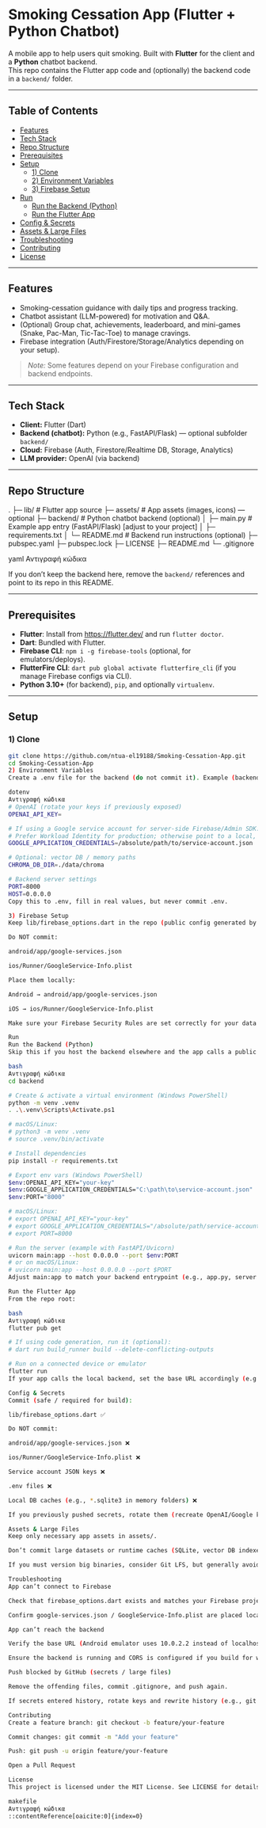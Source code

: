# Smoking Cessation App (Flutter + Python Chatbot)

A mobile app to help users quit smoking. Built with **Flutter** for the client and a **Python** chatbot backend.  
This repo contains the Flutter app code and (optionally) the backend code in a `backend/` folder.

---

## Table of Contents
- [Features](#features)
- [Tech Stack](#tech-stack)
- [Repo Structure](#repo-structure)
- [Prerequisites](#prerequisites)
- [Setup](#setup)
  - [1) Clone](#1-clone)
  - [2) Environment Variables](#2-environment-variables)
  - [3) Firebase Setup](#3-firebase-setup)
- [Run](#run)
  - [Run the Backend (Python)](#run-the-backend-python)
  - [Run the Flutter App](#run-the-flutter-app)
- [Config & Secrets](#config--secrets)
- [Assets & Large Files](#assets--large-files)
- [Troubleshooting](#troubleshooting)
- [Contributing](#contributing)
- [License](#license)

---

## Features
- Smoking-cessation guidance with daily tips and progress tracking.
- Chatbot assistant (LLM-powered) for motivation and Q&A.
- (Optional) Group chat, achievements, leaderboard, and mini-games (Snake, Pac-Man, Tic-Tac-Toe) to manage cravings.
- Firebase integration (Auth/Firestore/Storage/Analytics depending on your setup).

> _Note:_ Some features depend on your Firebase configuration and backend endpoints.

---

## Tech Stack
- **Client:** Flutter (Dart)
- **Backend (chatbot):** Python (e.g., FastAPI/Flask) — optional subfolder `backend/`
- **Cloud:** Firebase (Auth, Firestore/Realtime DB, Storage, Analytics)
- **LLM provider:** OpenAI (via backend)

---

## Repo Structure
.
├─ lib/ # Flutter app source
├─ assets/ # App assets (images, icons) — optional
├─ backend/ # Python chatbot backend (optional)
│ ├─ main.py # Example app entry (FastAPI/Flask) [adjust to your project]
│ ├─ requirements.txt
│ └─ README.md # Backend run instructions (optional)
├─ pubspec.yaml
├─ pubspec.lock
├─ LICENSE
├─ README.md
└─ .gitignore

yaml
Αντιγραφή κώδικα

If you don’t keep the backend here, remove the `backend/` references and point to its repo in this README.

---

## Prerequisites
- **Flutter**: Install from https://flutter.dev/ and run `flutter doctor`.
- **Dart**: Bundled with Flutter.
- **Firebase CLI**: `npm i -g firebase-tools` (optional, for emulators/deploys).
- **FlutterFire CLI**: `dart pub global activate flutterfire_cli` (if you manage Firebase configs via CLI).
- **Python 3.10+** (for backend), `pip`, and optionally `virtualenv`.

---

## Setup

### 1) Clone
```bash
git clone https://github.com/ntua-el19188/Smoking-Cessation-App.git
cd Smoking-Cessation-App
2) Environment Variables
Create a .env file for the backend (do not commit it). Example (backend/.env.example):

dotenv
Αντιγραφή κώδικα
# OpenAI (rotate your keys if previously exposed)
OPENAI_API_KEY=

# If using a Google service account for server-side Firebase/Admin SDK:
# Prefer Workload Identity for production; otherwise point to a local, non-committed JSON file:
GOOGLE_APPLICATION_CREDENTIALS=/absolute/path/to/service-account.json

# Optional: vector DB / memory paths
CHROMA_DB_DIR=./data/chroma

# Backend server settings
PORT=8000
HOST=0.0.0.0
Copy this to .env, fill in real values, but never commit .env.

3) Firebase Setup
Keep lib/firebase_options.dart in the repo (public config generated by FlutterFire).

Do NOT commit:

android/app/google-services.json

ios/Runner/GoogleService-Info.plist

Place them locally:

Android → android/app/google-services.json

iOS → ios/Runner/GoogleService-Info.plist

Make sure your Firebase Security Rules are set correctly for your data model.

Run
Run the Backend (Python)
Skip this if you host the backend elsewhere and the app calls a public URL.

bash
Αντιγραφή κώδικα
cd backend

# Create & activate a virtual environment (Windows PowerShell)
python -m venv .venv
. .\.venv\Scripts\Activate.ps1

# macOS/Linux:
# python3 -m venv .venv
# source .venv/bin/activate

# Install dependencies
pip install -r requirements.txt

# Export env vars (Windows PowerShell)
$env:OPENAI_API_KEY="your-key"
$env:GOOGLE_APPLICATION_CREDENTIALS="C:\path\to\service-account.json"
$env:PORT="8000"

# macOS/Linux:
# export OPENAI_API_KEY="your-key"
# export GOOGLE_APPLICATION_CREDENTIALS="/absolute/path/service-account.json"
# export PORT=8000

# Run the server (example with FastAPI/Uvicorn)
uvicorn main:app --host 0.0.0.0 --port $env:PORT
# or on macOS/Linux:
# uvicorn main:app --host 0.0.0.0 --port $PORT
Adjust main:app to match your backend entrypoint (e.g., app.py, server.py, or flask_app:app).

Run the Flutter App
From the repo root:

bash
Αντιγραφή κώδικα
flutter pub get

# If using code generation, run it (optional):
# dart run build_runner build --delete-conflicting-outputs

# Run on a connected device or emulator
flutter run
If your app calls the local backend, set the base URL accordingly (e.g., http://10.0.2.2:8000 for Android emulator, http://localhost:8000 for iOS simulator/web).

Config & Secrets
Commit (safe / required for build):

lib/firebase_options.dart ✅

Do NOT commit:

android/app/google-services.json ❌

ios/Runner/GoogleService-Info.plist ❌

Service account JSON keys ❌

.env files ❌

Local DB caches (e.g., *.sqlite3 in memory folders) ❌

If you previously pushed secrets, rotate them (recreate OpenAI/Google keys) before continuing.

Assets & Large Files
Keep only necessary app assets in assets/.

Don’t commit large datasets or runtime caches (SQLite, vector DB indexes).

If you must version big binaries, consider Git LFS, but generally avoid storing runtime DBs in the repo.

Troubleshooting
App can’t connect to Firebase

Check that firebase_options.dart exists and matches your Firebase project.

Confirm google-services.json / GoogleService-Info.plist are placed locally (not committed).

App can’t reach the backend

Verify the base URL (Android emulator uses 10.0.2.2 instead of localhost).

Ensure the backend is running and CORS is configured if you build for web.

Push blocked by GitHub (secrets / large files)

Remove the offending files, commit .gitignore, and push again.

If secrets entered history, rotate keys and rewrite history (e.g., git filter-repo).

Contributing
Create a feature branch: git checkout -b feature/your-feature

Commit changes: git commit -m "Add your feature"

Push: git push -u origin feature/your-feature

Open a Pull Request

License
This project is licensed under the MIT License. See LICENSE for details.

makefile
Αντιγραφή κώδικα
::contentReference[oaicite:0]{index=0}
